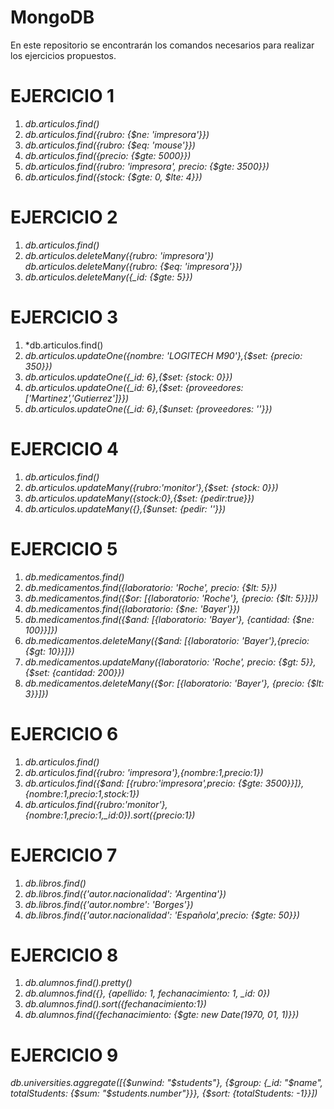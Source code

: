 # MongoDB

En este repositorio se encontrarán los comandos necesarios para realizar los ejercicios propuestos.


# EJERCICIO 1
1. *db.articulos.find()*
2. *db.articulos.find({rubro: {$ne: 'impresora'}})*
3. *db.articulos.find({rubro: {$eq: 'mouse'}})*
4. *db.articulos.find({precio: {$gte: 5000}})*
5. *db.articulos.find({rubro: 'impresora', precio: {$gte: 3500}})*
6. *db.articulos.find({stock: {$gte: 0, $lte: 4}})*

# EJERCICIO 2
1. *db.articulos.find()*
2. *db.articulos.deleteMany({rubro: 'impresora'})*
   *db.articulos.deleteMany({rubro: {$eq: 'impresora'}})*
3. *db.articulos.deleteMany({_id: {$gte: 5}})*

# EJERCICIO 3
1. *db.articulos.find()
2. *db.articulos.updateOne({nombre: 'LOGITECH M90'},{$set: {precio: 350}})*
3. *db.articulos.updateOne({_id: 6},{$set: {stock: 0}})*
4. *db.articulos.updateOne({_id: 6},{$set: {proveedores: ['Martinez','Gutierrez']}})*
5. *db.articulos.updateOne({_id: 6},{$unset: {proveedores: ''}})*

# EJERCICIO 4
1. *db.articulos.find()*
2. *db.articulos.updateMany({rubro:'monitor'},{$set: {stock: 0}})*
3. *db.articulos.updateMany({stock:0},{$set: {pedir:true}})*
4. *db.articulos.updateMany({},{$unset: {pedir: ''}})*

# EJERCICIO 5
1. *db.medicamentos.find()*
2. *db.medicamentos.find({laboratorio: 'Roche', precio: {$lt: 5}})*
3. *db.medicamentos.find({$or: [{laboratorio: 'Roche'}, {precio: {$lt: 5}}]})*
4. *db.medicamentos.find({laboratorio: {$ne: 'Bayer'}})*
5. *db.medicamentos.find({$and: [{laboratorio: 'Bayer'}, {cantidad: {$ne: 100}}]})*
6. *db.medicamentos.deleteMany({$and: [{laboratorio: 'Bayer'},{precio: {$gt: 10}}]})*
7. *db.medicamentos.updateMany({laboratorio: 'Roche', precio: {$gt: 5}}, {$set: {cantidad: 200}})*
8. *db.medicamentos.deleteMany({$or: [{laboratorio: 'Bayer'}, {precio: {$lt: 3}}]})*

# EJERCICIO 6
1. *db.articulos.find()*
2. *db.articulos.find({rubro: 'impresora'},{nombre:1,precio:1})*
3. *db.articulos.find({$and: [{rubro:'impresora',precio: {$gte: 3500}}]},{nombre:1,precio:1,stock:1})*
4. *db.articulos.find({rubro:'monitor'},{nombre:1,precio:1,_id:0}).sort({precio:1})*

# EJERCICIO 7
1. *db.libros.find()*
2. *db.libros.find({'autor.nacionalidad': 'Argentina'})*
3. *db.libros.find({'autor.nombre': 'Borges'})*
4. *db.libros.find({'autor.nacionalidad': 'Española',precio: {$gte: 50}})*

# EJERCICIO 8
1. *db.alumnos.find().pretty()*
2. *db.alumnos.find({}, {apellido: 1, fechanacimiento: 1, _id: 0})*
3. *db.alumnos.find().sort({fechanacimiento:1})*
4. *db.alumnos.find({fechanacimiento: {$gte: new Date(1970, 01, 1)}})*

# EJERCICIO 9
*db.universities.aggregate([{$unwind: "$students"}, {$group: {_id: "$name", totalStudents: {$sum: "$students.number"}}}, {$sort: {totalStudents: -1}}])*


